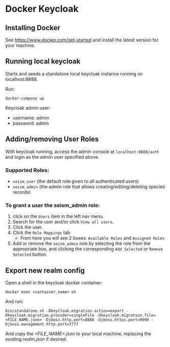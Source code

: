
# Docker Keycloak

## Installing Docker
See https://www.docker.com/get-started and install the latest version for your machine.

## Running local keycloak

Starts and seeds a standalone local keycloak instance running on localhost:8888.

Run:
```
docker-compose up
```

Keycloak admin user:
- username: admin
- password: admin

## Adding/removing User Roles

With keycloak running, access the admin console at `localhost:8888/auth` and login as the admin user specified above.

### Supported Roles:
- `seism_user` (the default role given to all authenticated users)
- `seism_admin` (the admin role that allows creating/editing/deleting species records)

### To grant a user the __seism_admin__ role:
1. click on the `Users` item in the left nav menu.
2. Search for the user and/or click `View all users`.
3. Click the user.
4. Click the `Role Mappings` tab
    - From here you will see 2 boxes: `Available Roles` and `Assigned Roles`
5. Add or remove the `seism_admin` role by selecting the role from the appropriate box, and clicking the corresponding `Add Selected` or `Remove Selected` button.

## Export new realm config
Open a shell in the keycloak docker container:
```
docker exec <container_name> sh
```
And run:
```
bin/standalone.sh -Dkeycloak.migration.action=export -Dkeycloak.migration.provider=singleFile -Dkeycloak.migration.file=<FILE_NAME.json> -Djboss.http.port=8888 -Djboss.https.port=9999 -Djboss.management.http.port=7777
```
And copy the _<FILE_NAME>.json_ to your local machine, replacing the existing _realm.json_ if desired.